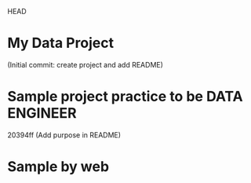 HEAD
# My Data Project
(Initial commit: create project and add README)

# Sample project practice to be DATA ENGINEER
 20394ff (Add purpose in  README)

# Sample by web
